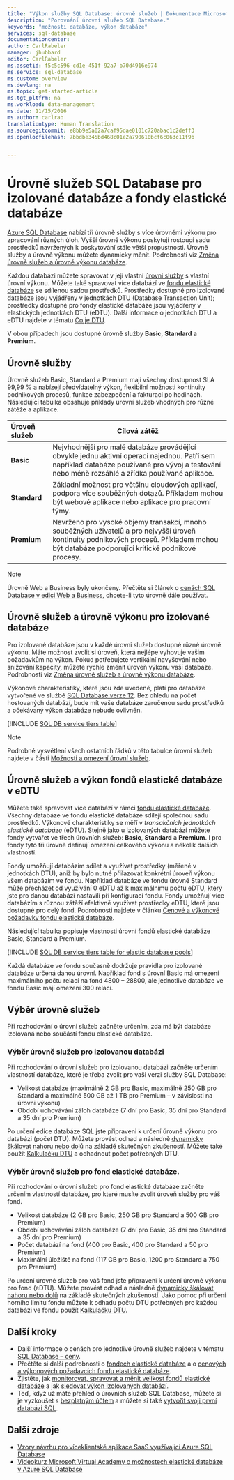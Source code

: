 ```yaml
---
title: "Výkon služby SQL Database: úrovně služeb | Dokumentace Microsoftu"
description: "Porovnání úrovní služeb SQL Database."
keywords: "možnosti databáze, výkon databáze"
services: sql-database
documentationcenter: 
author: CarlRabeler
manager: jhubbard
editor: CarlRabeler
ms.assetid: f5c5c596-cd1e-451f-92a7-b70d4916e974
ms.service: sql-database
ms.custom: overview
ms.devlang: na
ms.topic: get-started-article
ms.tgt_pltfrm: na
ms.workload: data-management
ms.date: 11/15/2016
ms.author: carlrab
translationtype: Human Translation
ms.sourcegitcommit: e8bb9e5a02a7caf95dae0101c720abac1c2deff3
ms.openlocfilehash: 7bbdbe345bd468c01e2a790610bcf6c063c11f9b


---
```

# <a name="sql-database-service-tiers-for-single-databases-and-elastic-database-pools"></a>Úrovně služeb SQL Database pro izolované databáze a fondy elastické databáze
[Azure SQL Database](sql-database-technical-overview.md) nabízí tři úrovně služby s více úrovněmi výkonu pro zpracování různých úloh. Vyšší úrovně výkonu poskytují rostoucí sadu prostředků navržených k poskytování stále větší propustnosti. Úrovně služby a úrovně výkonu můžete dynamicky měnit. Podrobnosti viz [Změna úrovně služeb a úrovně výkonu databáze](sql-database-scale-up.md).

Každou databázi můžete spravovat v její vlastní [úrovni služby](sql-database-service-tiers.md#single-database-service-tiers-and-performance-levels) s vlastní úrovní výkonu. Můžete také spravovat více databází ve [fondu elastické databáze](sql-database-service-tiers.md#elastic-database-pool-service-tiers-and-performance-in-edtus) se sdílenou sadou prostředků. Prostředky dostupné pro izolované databáze jsou vyjádřeny v jednotkách DTU (Database Transaction Unit); prostředky dostupné pro fondy elastické databáze jsou vyjádřeny v elastických jednotkách DTU (eDTU). Další informace o jednotkách DTU a eDTU najdete v tématu [Co je DTU](sql-database-what-is-a-dtu.md). 

V obou případech jsou dostupné úrovně služby **Basic**, **Standard** a **Premium**. 

## <a name="service-tiers"></a>Úrovně služby
Úrovně služeb Basic, Standard a Premium mají všechny dostupnost SLA 99,99 % a nabízejí předvídatelný výkon, flexibilní možnosti kontinuity podnikových procesů, funkce zabezpečení a fakturaci po hodinách. Následující tabulka obsahuje příklady úrovní služeb vhodných pro různé zátěže a aplikace.

| Úroveň služeb | Cílová zátěž |
| :--- | --- |
| **Basic** |Nejvhodnější pro malé databáze provádějící obvykle jednu aktivní operaci najednou. Patří sem například databáze používané pro vývoj a testování nebo méně rozsáhlé a zřídka používané aplikace. |
| **Standard** |Základní možnost pro většinu cloudových aplikací, podpora více souběžných dotazů. Příkladem mohou být webové aplikace nebo aplikace pro pracovní týmy. |
| **Premium** |Navrženo pro vysoké objemy transakcí, mnoho souběžných uživatelů a pro nejvyšší úroveň kontinuity podnikových procesů. Příkladem mohou být databáze podporující kritické podnikové procesy. |

> [!NOTE]
> Úrovně Web a Business byly ukončeny. Přečtěte si článek o [cenách SQL Database v edici Web a Business](https://azure.microsoft.com/pricing/details/sql-database/web-business/), chcete-li tyto úrovně dále používat.
> 
> 

## <a name="single-database-service-tiers-and-performance-levels"></a>Úrovně služeb a úrovně výkonu pro izolované databáze
Pro izolované databáze jsou v každé úrovni služeb dostupné různé úrovně výkonu. Máte možnost zvolit si úroveň, která nejlépe vyhovuje vašim požadavkům na výkon. Pokud potřebujete vertikální navyšování nebo snižování kapacity, můžete rychle změnit úroveň výkonu vaší databáze. Podrobnosti viz [Změna úrovně služeb a úrovně výkonu databáze](sql-database-scale-up.md).

Výkonové charakteristiky, které jsou zde uvedené, platí pro databáze vytvořené ve službě [SQL Database verze 12](sql-database-technical-overview.md). Bez ohledu na počet hostovaných databází, bude mít vaše databáze zaručenou sadu prostředků a očekávaný výkon databáze nebude ovlivněn.

[!INCLUDE [SQL DB service tiers table](../../includes/sql-database-service-tiers-table.md)]

> [!NOTE]
> Podrobné vysvětlení všech ostatních řádků v této tabulce úrovní služeb najdete v části [Možnosti a omezení úrovní služeb](sql-database-performance-guidance.md#service-tier-capabilities-and-limits).
> 
> 

## <a name="elastic-database-pool-service-tiers-and-performance-in-edtus"></a>Úrovně služeb a výkon fondů elastické databáze v eDTU
Můžete také spravovat více databází v rámci [fondu elastické databáze](sql-database-elastic-pool.md). Všechny databáze ve fondu elastické databáze sdílejí společnou sadu prostředků. Výkonové charakteristiky se měří v *transakčních jednotkách elastické databáze* (eDTU). Stejně jako u izolovaných databází můžete fondy vytvářet ve třech úrovních služeb: **Basic**, **Standard** a **Premium**. I pro fondy tyto tři úrovně definují omezení celkového výkonu a několik dalších vlastností.

Fondy umožňují databázím sdílet a využívat prostředky (měřené v jednotkách DTU), aniž by bylo nutné přiřazovat konkrétní úroveň výkonu všem databázím ve fondu. Například databáze ve fondu úrovně Standard může přecházet od využívání 0 eDTU až k maximálnímu počtu eDTU, který jste pro danou databázi nastavili při konfiguraci fondu. Fondy umožňují více databázím s různou zátěží efektivně využívat prostředky eDTU, které jsou dostupné pro celý fond. Podrobnosti najdete v článku [Cenové a výkonové požadavky fondu elastické databáze](sql-database-elastic-pool-guidance.md).

Následující tabulka popisuje vlastnosti úrovní fondů elastické databáze Basic, Standard a Premium.

[!INCLUDE [SQL DB service tiers table for elastic database pools](../../includes/sql-database-service-tiers-table-elastic-db-pools.md)]

Každá databáze ve fondu současně dodržuje pravidla pro izolované databáze určená danou úrovní. Například fond s úrovní Basic má omezení maximálního počtu relací na fond 4800 – 28800, ale jednotlivé databáze ve fondu Basic mají omezení 300 relací.

## <a name="choosing-a-service-tier"></a>Výběr úrovně služeb
Při rozhodování o úrovni služeb začněte určením, zda má být databáze izolovaná nebo součástí fondu elastické databáze. 

### <a name="choosing-a-service-tier-for-a-single-database"></a>Výběr úrovně služeb pro izolovanou databázi
Při rozhodování o úrovni služeb pro izolovanou databázi začněte určením vlastností databáze, které je třeba zvolit pro vaši verzi služby SQL Database:

* Velikost databáze (maximálně 2 GB pro Basic, maximálně 250 GB pro Standard a maximálně 500 GB až 1 TB pro Premium – v závislosti na úrovni výkonu)
* Období uchovávání záloh databáze (7 dní pro Basic, 35 dní pro Standard a 35 dní pro Premium)

Po určení edice databáze SQL jste připraveni k určení úrovně výkonu pro databázi (počet DTU). Můžete provést odhad a následně [dynamicky škálovat nahoru nebo dolů](sql-database-scale-up.md) na základě skutečných zkušeností. Můžete také použít [Kalkulačku DTU](http://dtucalculator.azurewebsites.net/) a odhadnout počet potřebných DTU. 

### <a name="choosing-a-service-tier-for-an-elastic-database-pool"></a>Výběr úrovně služeb pro fond elastické databáze.
Při rozhodování o úrovni služeb pro fond elastické databáze začněte určením vlastností databáze, pro které musíte zvolit úroveň služby pro váš fond.

* Velikost databáze (2 GB pro Basic, 250 GB pro Standard a 500 GB pro Premium)
* Období uchovávání záloh databáze (7 dní pro Basic, 35 dní pro Standard a 35 dní pro Premium)
* Počet databází na fond (400 pro Basic, 400 pro Standard a 50 pro Premium)
* Maximální úložiště na fond (117 GB pro Basic, 1200 pro Standard a 750 pro Premium)

Po určení úrovně služeb pro váš fond jste připraveni k určení úrovně výkonu pro fond (eDTU). Můžete provést odhad a následně [dynamicky škálovat nahoru nebo dolů](sql-database-elastic-pool-manage-portal.md#change-performance-settings-of-a-pool) na základě skutečných zkušeností. Jako pomoc při určení horního limitu fondu můžete k odhadu počtu DTU potřebných pro každou databázi ve fondu použít [Kalkulačku DTU](http://dtucalculator.azurewebsites.net/).

## <a name="next-steps"></a>Další kroky
* Další informace o cenách pro jednotlivé úrovně služeb najdete v tématu [SQL Database – ceny](https://azure.microsoft.com/pricing/details/sql-database/).
* Přečtěte si další podrobnosti o [fondech elastické databáze](sql-database-elastic-pool-guidance.md) a o [cenových a výkonových požadavcích fondu elastické databáze](sql-database-elastic-pool-guidance.md).
* Zjistěte, jak [monitorovat, spravovat a měnit velikost fondů elastické databáze](sql-database-elastic-pool-manage-portal.md) a jak [sledovat výkon izolovaných databází](sql-database-single-database-monitor.md).
* Teď, když už máte přehled o úrovních služeb SQL Database, můžete si je vyzkoušet s [bezplatným účtem](https://azure.microsoft.com/pricing/free-trial/) a můžete si také [vytvořit svoji první databázi SQL](sql-database-get-started.md).

## <a name="additional-resources"></a>Další zdroje
* [Vzory návrhu pro víceklientské aplikace SaaS využívající Azure SQL Database](sql-database-design-patterns-multi-tenancy-saas-applications.md)
* [Videokurz Microsoft Virtual Academy o možnostech elastické databáze v Azure SQL Database](https://mva.microsoft.com/en-US/training-courses/elastic-database-capabilities-with-azure-sql-db-16554)




<!--HONumber=Nov16_HO4-->


